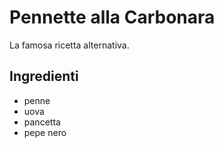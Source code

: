 # Pennette alla Carbonara

La famosa ricetta alternativa.

## Ingredienti
* penne
* uova
* pancetta
* pepe nero 


